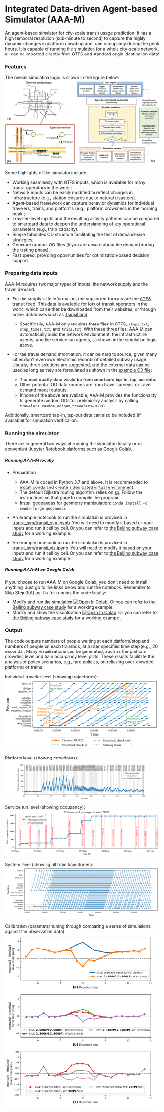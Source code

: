 # Integrated Data-driven Agent-based Simulator (AAA-M)

An agent-based simulator for city-scale transit usage prediction. It has a high temporal resolution (sub-minute to second) to capture the highly dynamic changes in platform crowding and train occupancy during the peak hours. It is capable of running the simulation for a whole city-scale network, all can be imported directly from GTFS and standard origin-destination data!

### Features
The overall simulation logic is shown in the figure below:
![Simulation logic](images/simulation_logic.png)

Some highlights of the simulator include:
* Working seamlessly with GTFS inputs, which is available for many transit operators in the world;
* Network inputs can be easily modified to reflect changes in infrastructure (e.g., station closures due to natural disasters).
* Agent-based framework can capture behavior dynamics for individual travelers, trains, and platforms (e.g., platform crowdness in the morning peak);
* Traveler-level inputs and the resulting activity patterns can be compared to smartcard data to deepen the understanding of key operational parameters (e.g., train capacity).
* Simple tabulated OD structure facilitating the test of demand-side strategies;
* Generate random OD files (if you are unsure about the demand during the testing phase).
* Fast speed: providing opportunities for optimization-based decision support.


### Preparing data inputs
AAA-M requires two major types of inputs: the network supply and the travel demand.

* For the supply-side information, the supported formats are the [GTFS](https://gtfs.org) transit feed. This data is available for lots of transit operators in the world, which can either be downloaded from their websites, or through online databases such as [Transitland](https://www.transit.land/map).
    - Specifically, AAA-M only requires three files in GTFS, `stops.txt`, `stop_times.txt`, and `trips.txt`. With these three files, AAA-M can automatically build the network environment, the infrastructure agents, and the service run agents, as shown in the simulation logic above.

* For the travel demand information, it can be hard to source, given many cities don't even own electronic records of detailed subway usage. Usually, three solutions are suggested, and the external data can be used as long as they are formulated as shown in the [example OD file](working_example_beijing_subway/inputs/beijing_line6_od.csv):
    - The best quality data would be from smartcard tap-in, tap-out data.
    - Other potential OD data sources are from travel surveys, or travel demand model outputs.
    - If none of the above are available, AAA-M provides the functionality to generate random ODs for preliminary analysis by calling `travelers.random_od(num_travelers=1000)`.

Additionally, smartcard tap-in, tap-out data can also be included (if available) for simulation verification.


### Running the simulator
There are in general two ways of running the simulator: locally or on convenient Jupyter Notebook platforms such as Google Colab.

##### Running AAA-M locally
* Preparation
    * AAA-M is coded in Python 3.7 and above. It is recommended to [install conda](https://docs.conda.io/projects/conda/en/latest/user-guide/install/index.html) and [create a dedicated virtual environment](https://docs.conda.io/projects/conda/en/latest/user-guide/tasks/manage-environments.html).
    * The default Dijkstra routing algorithm relies on [sp](https://github.com/cb-cities/sp). Follow the instructions on that page to compile the program.
    * Install [geopandas](https://geopandas.org/en/stable/) for geometry manipulation: `conda install -c conda-forge geopandas`

* An example notebook to run the simulation is provided in [transit_sim/transit_sim.ipynb](transit_sim/transit_sim.ipynb). You will need to modify it based on your inputs and run it cell by cell. Or you can refer to [the Beijing subway case study](working_example_beijing_subway) for a working example.
* An example notebook to run the simulation is provided in [transit_sim/transit_viz.ipynb](transit_sim/transit_viz.ipynb). You will need to modify it based on your inputs and run it cell by cell. Or you can refer to [the Beijing subway case study](working_example_beijing_subway) for a working example.

##### Running AAA-M on Google Colab
If you choose to run AAA-M on Google Colab, you don't need to install anything. Just go to the links below and run the notebook. Remember to Skip Step 0(A) as it is for running the code locally:
* Modify and run the simulation [![Open In Colab](https://colab.research.google.com/assets/colab-badge.svg)](https://colab.research.google.com/github/cb-cities/transit_sim/blob/TRB/transit_sim.ipynb). Or you can refer to [the Beijing subway case study](working_example_beijing_subway) for a working example.
* Modify and show the visualization [![Open In Colab](https://colab.research.google.com/assets/colab-badge.svg)](https://colab.research.google.com/github/cb-cities/transit_sim/blob/TRB/transit_viz.ipynb). Or you can refer to [the Beijing subway case study](working_example_beijing_subway) for a working example.

### Output

The code outputs numbers of people waiting at each platform/stop and numbers of people on each train/bus, at a user specified time step (e.g., 20 seconds). Many visualizations can be generated, such as the platform crowding level and train occupancy level plots. These results facilitate the analysis of policy scenarios, e.g., fare policies, on relieving over-crowded platforms or trains.

Individual traveler level (showing trajectories): 
![Traveler trajectory](images/trace_plot_individual_traveler.png)

Platform level (showing crowdness):
![Platform crowdness](images/platform_crowdness_downward-beiyunhexi.png)

Service run level (showing occupancy):
![Train occupancy](images/train_occupancy_tripid_171077_before.png)

System level (showing all train trajectories):
![All train trajectories](images/trace_plot_all_trains.png)

Calibration (parameter tuning through comparing a series of simulations against the observation data):
![Calibration plot](images/line_6_tune_cap_tt.png)